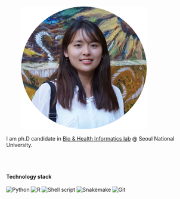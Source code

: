 <figure>
	<img src="../assets/img/logo.png">
</figure>
I am ph.D candidate in <a href="https://bhi-kimlab.github.io" hover="text_decoration">Bio & Health Informatics lab</a> @ Seoul National University.

<br><br>
<h4> Technology stack </h4>
<img alt="Python" src="https://img.shields.io/badge/-Python-green?style=flat-squre&logo=Python&logoColor=white"/> <img alt="R" src="https://img.shields.io/badge/-R-green?style=flat-squre&logo=R&logoColor=white"/> <img alt="Shell script" src="https://img.shields.io/badge/-Shell%20script-green?style=flat-squre&logo=PowerShell&logoColor=white"/> <img alt="Snakemake" src="https://img.shields.io/badge/-Snakemake-green"/> <img alt="Git" src="https://img.shields.io/badge/-Git-green?style=flat-squre&logo=GitHub&logoColor=white"/>
